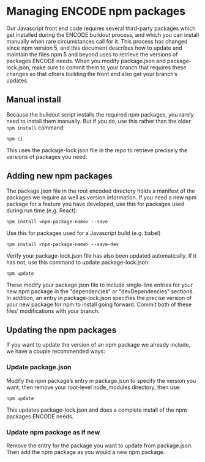 # Managing ENCODE npm packages

Our Javascript front end code requires several third-party packages which get installed during the ENCODE buildout process, and which you can install manually when rare circumstances call for it. This process has changed since npm version 5, and this document describes how to update and maintain the files npm 5 and beyond uses to retrieve the versions of packages ENCODE needs. When you modify package.json and package-lock.json, make sure to commit them to your branch that requires these changes so that others building the front end also get your branch’s updates.

## Manual install

Because the buildout script installs the required npm packages, you rarely need to install them manually. But if you do, use this rather than the older `npm install` command:

    npm ci

This uses the package-lock.json file in the repo to retrieve precisely the versions of packages you need.

## Adding new npm packages

The package.json file in the root encoded directory holds a manifest of the packages we require as well as version information. If you need a new npm package for a feature you have developed, use this for packages used during run time (e.g. React):

    npm install <npm-package-name> --save

Use this for packages used for a Javascript build (e.g. babel)

    npm install <npm-package-name> --save-dev

Verify your package-lock.json file has also been updated automatically. If it has not, use this command to update package-lock.json:

    npm update

These modify your package.json file to include single-line entries for your new npm package in the "dependencies" or "devDependencies" sections. In addition, an entry in package-lock.json specifies the precise version of your new package for npm to install going forward. Commit both of these files’ modifications with your branch.

## Updating the npm packages

If you want to update the version of an npm package we already include, we have a couple recommended ways:

### Update package.json

Modify the npm package’s entry in package.json to specify the version you want, then remove your root-level node_modules directory, then use:

    npm update

This updates package-lock.json and does a complete install of the npm packages ENCODE needs.

### Update npm package as if new

Remove the entry for the package you want to update from package.json. Then add the npm package as you would a new npm package.
